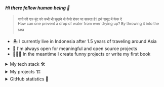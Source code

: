 **_Hi there fellow human being 👋_**

> <sub>पानी की एक बूंद को कभी भी सूखने से कैसे रोका जा सकता है? इसे समुद्र में फेंक दें</sub><br>
> <sup>How can one prevent a drop of water from ever drying up? By throwing it into the sea</sup>

-   🏝️ I currently live in Indonesia after 1.5 years of traveling around Asia
-   🌱 I'm always open for meaningful and open source projects
-   🧑🏻‍💻 In the meantime I create funny projects or write my first book

 <details>
    <summary>My tech stack 🛠️</summary>
    <!-- have to be followed by an empty line! -->
  <br>
<table>
<thead>
  <tr>
    <th colspan="2">Languages</th>
    <th colspan="8">Tools</th>
  </tr>
</thead>
<tbody>
  <tr>
    <td align="center">Web</td>
    <td align="center">Scripting</td>
    <td align="center">Editor</td>
    <td align="center">Runtime</td>
    <td align="center">Backend</td>
    <td align="center">Web</td>
    <td align="center">DB</td>
    <td align="center">Docs</td>
    <td align="center">Issues</td>
    <td align="center">Graphics</td> 
  </tr>
  <tr>
    <td align="center">
      <img src="https://github.com/devicons/devicon/blob/master/icons/typescript/typescript-plain.svg" title="TypeScript" alt="TypeScript" width="30" height="30"/>
      <img src="https://github.com/devicons/devicon/blob/master/icons/javascript/javascript-original.svg" title="JavaScript" alt="JavaScript" width="30" height="30"/>
      <img src="https://github.com/devicons/devicon/blob/master/icons/html5/html5-original.svg" title="HTML5" alt="HTML" width="30" height="30"/>
      <img src="https://github.com/devicons/devicon/blob/master/icons/css3/css3-plain-wordmark.svg"  title="CSS3" alt="CSS" width="30" height="30"/>
    </td>
    <td align="center">
      <img src="https://github.com/PowerShell/PowerShell/blob/master/assets/Powershell_256.png" title="PowerShell" alt="PowerShell" width="30" height="30"/>
    </td>
    <td align="center">
      <img src="https://github.com/devicons/devicon/blob/master/icons/vscode/vscode-original.svg" title="Visual Studio Code" alt="Visual Studio Code" width="30" height="30"/>
    </td>
    <td align="center">
      <img src="https://github.com/devicons/devicon/blob/master/icons/nodejs/nodejs-original.svg" title="NodeJS" alt="NodeJS" width="30" height="30"/>  
    </td>
    <td align="center">
      <img src="https://github.com/devicons/devicon/blob/master/icons/express/express-original.svg" title="Express" alt="Express" width="30" height="30"/>  
    </td>
    <td align="center">
      <img src="https://github.com/devicons/devicon/blob/master/icons/react/react-original.svg" title="React" alt="React" width="30" height="30"/>
      <img src="https://github.com/devicons/devicon/blob/master/icons/nextjs/nextjs-original.svg" title="NextJS" alt="NextJS" width="30" height="30"/>
      <img src="https://github.com/devicons/devicon/blob/master/icons/tailwindcss/tailwindcss-original.svg" title="Tailwind CSS" alt="Tailwind CSS" width="30" height="30"/>
     <div width="30" height="30">11ty</div>
    </td>
    <td align="center">
      <img src="https://github.com/devicons/devicon/blob/master/icons/mysql/mysql-original-wordmark.svg" title="MySQL" alt="MySQL" width="30" height="30"/>
      <img src="https://github.com/devicons/devicon/blob/master/icons/microsoftsqlserver/microsoftsqlserver-plain-wordmark.svg" title="MSSQL" alt="MSSQL" width="30" height="30"/>
      <img src="https://github.com/devicons/devicon/blob/master/icons/redis/redis-original.svg" title="Redis" alt="Redis" width="30" height="30"/>
    </td>
    <td align="center">
      <img src="https://github.com/devicons/devicon/blob/master/icons/confluence/confluence-original.svg" title="Confluence" alt="Confluence" width="30" height="30"/>
      <img src="https://github.com/devicons/devicon/blob/master/icons/latex/latex-original.svg" title="LaTeX" alt="LaTeX" width="30" height="30"/>
    </td>
    <td align="center">
      <img src="https://github.com/devicons/devicon/blob/master/icons/jira/jira-original.svg" title="Jira" alt="Jira" width="30" height="30"/>
      <img src="https://github.com/devicons/devicon/blob/master/icons/gitlab/gitlab-original.svg" title="GitLab" alt="GitLab" width="30" height="30"/>
      <img src="https://github.com/devicons/devicon/blob/master/icons/github/github-original.svg" title="GitHub" alt="GitHub" width="30" height="30"/>
    </td>
    <td align="center">
      <img src="https://github.com/devicons/devicon/blob/master/icons/inkscape/inkscape-original.svg" title="Inkscape" alt="Inkscape" width="30" height="30"/>
      <img src="https://github.com/devicons/devicon/blob/master/icons/gimp/gimp-original.svg" title="Gimp" alt="Gimp" width="30" height="30"/>
    </td>
  </tr>
</tbody>
</table>
  </details>
 <details>
    <summary>My projects 🏗️</summary>
    <!-- have to be followed by an empty line! -->
  <br>
Currently working on 🚧
<br>
 <div>
  <br>
  <a href="https://github.com/Megaemce/Shan_Shui">
<picture>
  <source media="(prefers-color-scheme: dark)" srcset="https://github.com/Megaemce/shan_shui/blob/main/public/img/shanshui_logo_dark.png">
  <img alt="Shan Shui logo" src="https://github.com/Megaemce/shan_shui/blob/main/public/img/shanshui_logo_light.png" width="100" height="100">
</picture>
</a>
<a href="https://github.com/Megaemce/LavaHead">
        <img src="https://github.com/Megaemce/LavaHead/blob/main/public/lavahead.png" title="LavaHead" alt="LavaHead" height="100" width="300"/>
</a>
 </div>
<br>

Proudest projects 🦚
<br/>

<table>
<thead>
  <tr>
    <td>
      <a href="https://github.com/Megaemce/mobbler">
        <img src="https://github.com/Megaemce/mobbler/blob/main/img/mobbler_animated_dark.svg" title="Mobbler" alt="Mobbler" height="50" width="100"/>
      </a>
    </td>
    <td>
      <a href="https://github.com/Megaemce/correlations.world">
        <img src="https://github.com/Megaemce/correlations.world/blob/main/img/logo.png" title="Correlation.world" alt="Correlation.world" height="65" width="85"/>
      </a>
    </td>
    <td>
      <a href="https://github.com/Megaemce/IQ-converter">
        <img src="https://github.com/Megaemce/IQ-converter/blob/master/logo.png" title="IQ Converter" alt="IQ Converter" width="62" height="60"/>
      </a>
    </td>
    <td>
      <a href="https://github.com/Megaemce/TytuScript">
        <img src="https://raw.githubusercontent.com/Megaemce/TytuScript/master/img/TytuScript_logo.png" title="TytuScript" alt="TytuScript" width="60" height="60"/>
      </a>
    </td>
  </tr>
</thead>
</table>
Micro projects 👾

<br>

 <ul>
  <li>
   <a href="https://github.com/Megaemce/AnnoyScript">AnnoyScript</a> - my personal blog about annoyance of JS/TS
  </li>
  <li>
   <a href="https://github.com/Megaemce/Bonfire">Bonfire</a> - CSS-only realistic bonfire
  </li>
  <li>
   <a href="https://github.com/Megaemce/KapitanDupa">Kapitan Dupa</a> - small web game from Kapitan Bomba's universe
  </li>
  <li>
   <a href="https://github.com/Megaemce/Sound-exercises">Sound exercises</a> - hearing training tool for music school exams
  </li>
  <li>  
   <a href="https://github.com/Megaemce/AudioKnobs">Audio Knobs</a> - SVG audio knobs with mouse/touch control and dynamic shadows
  </li>
  <li>
   <a href="https://github.com/Megaemce/Oscillator">Oscillator</a> - WebAPI oscillator recreated using AudioWorkletProcessor
  </li>
 </ul>
  </details>
<details>
    <summary>GitHub statistics 🧮 </summary>
    <!-- have to be followed by an empty line! -->
    <div>

<picture>
  <source media="(prefers-color-scheme: dark)" srcset="https://github-readme-stats.vercel.app/api/top-langs/?username=Megaemce&layout=compact&langs_count=5&theme=dark&bg_color=00000000&hide_border=true&exclude_repo=shan_shui_docs">
  <img alt="GitHub Language Stats" src="https://github-readme-stats.vercel.app/api/top-langs/?username=Megaemce&layout=compact&langs_count=5&theme=default&bg_color=00000000&hide_border=true&exclude_repo=shan_shui_docs">
</picture>
<picture>
  <source media="(prefers-color-scheme: dark)" srcset="https://github-readme-stats.vercel.app/api?username=Megaemce&show_icons=true&hide_title=true&theme=dark&bg_color=00000000&hide_border=true&hide_rank=true">
  <img alt="GitHub General Stats" src="https://github-readme-stats.vercel.app/api?username=Megaemce&show_icons=true&hide_title=true&theme=default&bg_color=00000000&hide_border=true&hide_rank=true">
</picture>
  
</div>

<picture>
<img alt="Github profile views" src="https://komarev.com/ghpvc/?username=Megaemce&color=brightgreen&style=flat">
</picture>

![](https://hit.yhype.me/github/profile?user_id=1651451)

</details>
